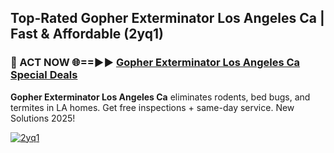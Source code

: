 ## Top-Rated Gopher Exterminator Los Angeles Ca | Fast & Affordable (2yq1)

<h3>🐜 ACT NOW 🌐==►► <a href="https://tinyurl.com/2dysvsjj" rel="nofollow">Gopher Exterminator Los Angeles Ca Special Deals</a></h3>

**Gopher Exterminator Los Angeles Ca** eliminates rodents, bed bugs, and termites in LA homes. Get free inspections + same-day service. New Solutions 2025!

[![2yq1](https://i.imgur.com/JCYaghj.jpeg)](https://tinyurl.com/2dysvsjj)